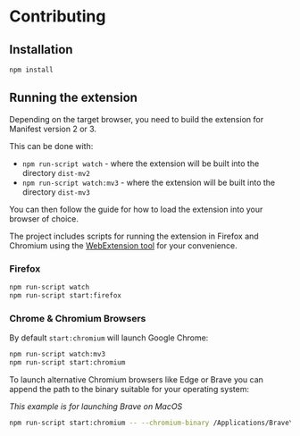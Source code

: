 # Contributing

## Installation

```bash
npm install
```

## Running the extension

Depending on the target browser, you need to build the extension for Manifest version 2 or 3.

This can be done with:

- `npm run-script watch` - where the extension will be built into the directory `dist-mv2`
- `npm run-script watch:mv3` - where the extension will be built into the directory `dist-mv3`

You can then follow the guide for how to load the extension into your browser of choice.

The project includes scripts for running the extension in Firefox and Chromium using the  [WebExtension tool](https://github.com/mozilla/web-ext) for your convenience.

### Firefox

```bash
npm run-script watch
npm run-script start:firefox
```

### Chrome & Chromium Browsers

By default `start:chromium` will launch Google Chrome:

```bash
npm run-script watch:mv3
npm run-script start:chromium
```

To launch alternative Chromium browsers like Edge or Brave you can append the path to the binary suitable for your operating system:

_This example is for launching Brave on MacOS_

```bash
npm run-script start:chromium -- --chromium-binary /Applications/Brave\ Browser.app/Contents/MacOS/Brave\ Browser
```
